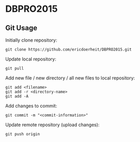 # DBPRO2015

## Git Usage

Initially clone repository:
```
git clone https://github.com/ericdoerheit/DBPRO2015.git 
```

Update local repository:
```
git pull
```

Add new file / new directory / all new files to local repository:
```
git add <filename>
git add -r <directory-name>
git add -A
```

Add changes to commit:
```
git commit -m "<commit-information>"
```

Update remote repository (upload changes):
```
git push origin
```
